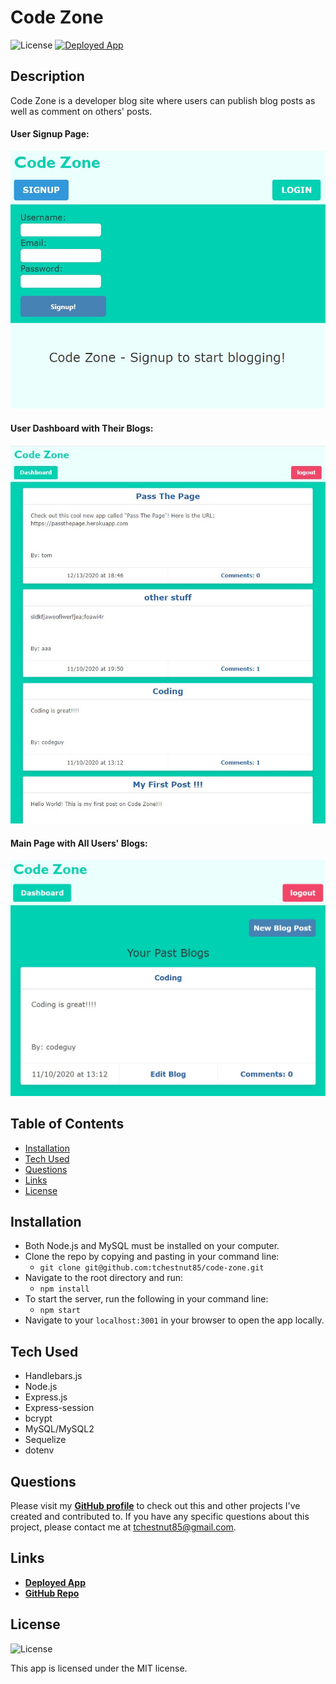 # Code Zone

  ![License](https://img.shields.io/badge/License%3A-MIT-green.svg)
  <a href="https://code-zone.herokuapp.com/">![Deployed App](https://img.shields.io/badge/Deployed%20-blue.svg)</a>

  ## Description
  Code Zone is a developer blog site where users can publish blog posts as well as comment on others' posts.

 #### User Signup Page:
![User Signup](./assets/images/screenshot-1.jpg)

 #### User Dashboard with Their Blogs:
![User Dashboard](./assets/images/screenshot-2.jpg)

#### Main Page with All Users' Blogs:
![Main Blog Page](./assets/images/screenshot-3.jpg)

  ## Table of Contents
  - [Installation](#installation)
  - [Tech Used](#tech-used)
  - [Questions](#questions)
  - [Links](#links)
  - [License](#license) 
  
  ## Installation
  - Both Node.js and MySQL must be installed on your computer.
  - Clone the repo by copying and pasting in your command line: 
    - `git clone git@github.com:tchestnut85/code-zone.git`
  - Navigate to the root directory and run: 
    - `npm install`
  - To start the server, run the following in your command line: 
    - `npm start`
  - Navigate to your `localhost:3001` in your browser to open the app locally.

  ## Tech Used
  - Handlebars.js
  - Node.js
  - Express.js
  - Express-session
  - bcrypt 
  - MySQL/MySQL2
  - Sequelize
  - dotenv
  
  ## Questions
  Please visit my **[GitHub profile](https://github.com/tchestnut85/)** to check out this and other projects I've created and contributed to.
  If you have any specific questions about this project, please contact me at <tchestnut85@gmail.com>.

  ## Links
  - **[Deployed App](https://code-zone.herokuapp.com/)**
  - **[GitHub Repo](https://github.com/tchestnut85/code-zone/)**

  ## License
  ![License](https://img.shields.io/badge/License%3A-MIT-green.svg)
  
  This app is licensed under the MIT license.

